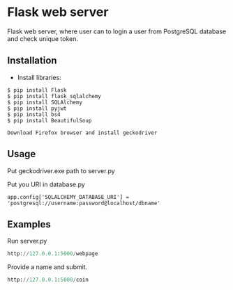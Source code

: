 # Flask web server
Flask web server, where user can to login a user from PostgreSQL database and check unique token.

## Installation

- Install libraries:

```shell
$ pip install Flask
$ pip install flask_sqlalchemy
$ pip install SQLAlchemy
$ pip install pyjwt
$ pip install bs4
$ pip install BeautifulSoup

Download Firefox browser and install geckodriver
```

## Usage

Put geckodriver.exe path to server.py

Put you URI in database.py
   ```shell
   app.config['SQLALCHEMY_DATABASE_URI'] = 'postgresql://username:password@localhost/dbname'
   ```

## Examples
Run server.py

```python
http://127.0.0.1:5000/webpage
```
Provide a name and submit.

```python
http://127.0.0.1:5000/coin
```
